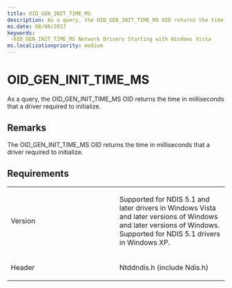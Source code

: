 ```yaml
---
title: OID_GEN_INIT_TIME_MS
description: As a query, the OID_GEN_INIT_TIME_MS OID returns the time in milliseconds that a driver required to initialize.
ms.date: 08/08/2017
keywords: 
 -OID_GEN_INIT_TIME_MS Network Drivers Starting with Windows Vista
ms.localizationpriority: medium
---
```


# OID\_GEN\_INIT\_TIME\_MS


As a query, the OID\_GEN\_INIT\_TIME\_MS OID returns the time in milliseconds that a driver required to initialize.

## Remarks

The OID\_GEN\_INIT\_TIME\_MS OID returns the time in milliseconds that a driver required to initialize.

## Requirements

<table>
<colgroup>
<col width="50%" />
<col width="50%" />
</colgroup>
<tbody>
<tr class="odd">
<td><p>Version</p></td>
<td><p>Supported for NDIS 5.1 and later drivers in Windows Vista and later versions of Windows and later versions of Windows. Supported for NDIS 5.1 drivers in Windows XP.</p></td>
</tr>
<tr class="even">
<td><p>Header</p></td>
<td>Ntddndis.h (include Ndis.h)</td>
</tr>
</tbody>
</table>

 

 




